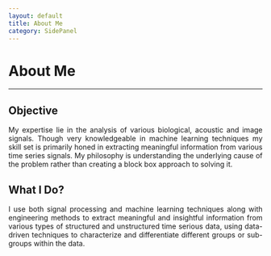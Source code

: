 ```yaml
---
layout: default
title: About Me
category: SidePanel
---
```


# About Me
<hr>

## Objective
<p align="justify">
My expertise lie in the analysis of various biological, acoustic and image signals. Though very knowledgeable in machine learning techniques my skill set is primarily honed in extracting meaningful information from various time series signals. My philosophy is understanding the underlying cause of the problem rather than creating a block box approach to solving it.
</p>

## What I Do?
<p align="justify">
I use both signal processing and machine learning techniques along with engineering methods to extract meaningful and insightful information from various types of structured and unstructured time serious data, using data-driven techniques to characterize and differentiate different groups or sub-groups within the data.
</p>
